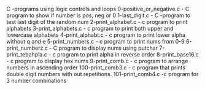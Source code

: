 C -programs using logic controls and loops
0-positive_or_negative.c - C program to show if number is pos, neg or 0
1-last_digit.c - C -program to test last digit of the random num
2-print_alphabet.c - c program to print alphabets
3-print_alphabets.c - c program to print both upper and lowercase alphabets
4-print_alphabt.c - c program to print lower alpha without q and e
5-print_numbers.c - c program to print nums from 0-9
6-print_numberz.c - C program to display nums using putchar
7-print_tebahpla.c - c program to print alpha in reverse order
8-print_base16.c - c program to display hex nums
9-print_comb.c - c program to arrange numbers in ascending order
100-print_comb3.c - c program that prints double digit numbers with out repetitions.
101-print_comb4.c -c program for 3 number combinations